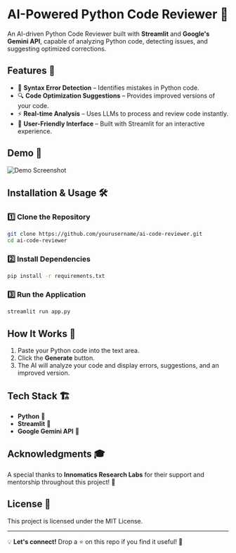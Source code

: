 # AI-Powered Python Code Reviewer 🚀

An AI-driven Python Code Reviewer built with **Streamlit** and **Google's Gemini API**, capable of analyzing Python code, detecting issues, and suggesting optimized corrections.

## Features 🌟
- 🧐 **Syntax Error Detection** – Identifies mistakes in Python code.
- 🔍 **Code Optimization Suggestions** – Provides improved versions of your code.
- ⚡ **Real-time Analysis** – Uses LLMs to process and review code instantly.
- 🎨 **User-Friendly Interface** – Built with Streamlit for an interactive experience.

## Demo 📸
![Demo Screenshot]([demo_screenshot.png](https://github.com/saidivya-14/AI-code-reviewer/blob/main/Demo_Image.png))

## Installation & Usage 🛠️
### 1️⃣ Clone the Repository
```sh
git clone https://github.com/yourusername/ai-code-reviewer.git
cd ai-code-reviewer
```
### 2️⃣ Install Dependencies
```sh
pip install -r requirements.txt
```
### 3️⃣ Run the Application
```sh
streamlit run app.py
```

## How It Works 🤖
1. Paste your Python code into the text area.
2. Click the **Generate** button.
3. The AI will analyze your code and display errors, suggestions, and an improved version.

## Tech Stack 🏗️
- **Python** 🐍
- **Streamlit** 🎨
- **Google Gemini API** 🤖

## Acknowledgments 🎓
A special thanks to **Innomatics Research Labs** for their support and mentorship throughout this project! 🙌

## License 📜
This project is licensed under the MIT License.

---

💡 **Let's connect!** Drop a ⭐ on this repo if you find it useful! 🚀
